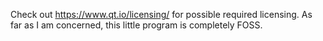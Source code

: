 Check out https://www.qt.io/licensing/ for possible required licensing.  As far as I am concerned, this little program is completely FOSS.
